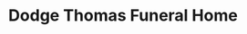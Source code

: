 ---
title: "Dodge Thomas Funeral Home"
url: /glen-cove/dodge-thomas-funeral-home/
shop: funeral directors
---